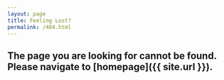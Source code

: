 ```yaml
---
layout: page
title: Feeling Lost? 
permalink: /404.html
---
```


## The page you are looking for cannot be found. Please navigate to [homepage]({{ site.url }}).
